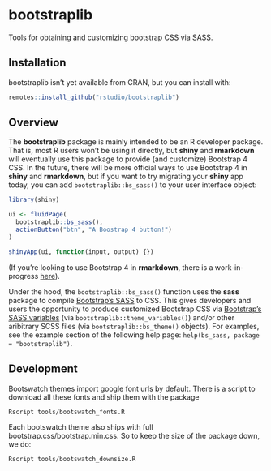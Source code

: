 
# bootstraplib

Tools for obtaining and customizing bootstrap CSS via SASS.

## Installation

bootstraplib isn’t yet available from CRAN, but you can install with:

``` r
remotes::install_github("rstudio/bootstraplib")
```

## Overview

The **bootstraplib** package is mainly intended to be an R developer
package. That is, most R users won’t be using it directly, but **shiny**
and **rmarkdown** will eventually use this package to provide (and
customize) Bootstrap 4 CSS. In the future, there will be more official
ways to use Bootstrap 4 in **shiny** and **rmarkdown**, but if you want
to try migrating your **shiny** app today, you can add
`bootstraplib::bs_sass()` to your user interface object:

``` r
library(shiny)

ui <- fluidPage(
  bootstraplib::bs_sass(),
  actionButton("btn", "A Boostrap 4 button!")
)

shinyApp(ui, function(input, output) {})
```

(If you’re looking to use Bootstrap 4 in **rmarkdown**, there is a
work-in-progress
[here](https://github.com/rstudio/rmarkdown/pull/1706)).

Under the hood, the `bootstraplib::bs_sass()` function uses the **sass**
package to compile [Bootstrap’s
SASS](https://getbootstrap.com/docs/4.0/getting-started/theming/) to
CSS. This gives developers and users the opportunity to produce
customized Bootstrap CSS via [Bootstrap’s SASS
variables](https://github.com/rstudio/bootstraplib/blob/master/inst/node_modules/bootstrap/scss/_variables.scss)
(via `bootstraplib::theme_variables()`) and/or other aribitrary SCSS
files (via `bootstraplib::bs_theme()` objects). For examples, see the
example section of the following help page: `help(bs_sass, package =
"bootstraplib")`.

## Development

Bootswatch themes import google font urls by default. There is a script
to download all these fonts and ship them with the package

``` shell
Rscript tools/bootswatch_fonts.R
```

Each bootswatch theme also ships with full
bootstrap.css/bootstrap.min.css. So to keep the size of the package
down, we do:

``` shell
Rscript tools/bootswatch_downsize.R
```
